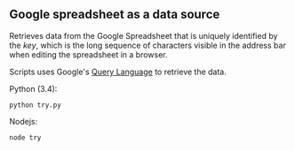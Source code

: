 
## Google spreadsheet as a data source

Retrieves data from the Google Spreadsheet that is uniquely identified by the <i>key</i>, which is the long sequence of characters visible in the address bar when editing the spreadsheet in a browser.

Scripts uses Google's <a href="https://developers.google.com/chart/interactive/docs/querylanguage">Query Language</a> to retrieve the data.

Python (3.4):
```
python try.py
```

Nodejs:
```
node try
```

